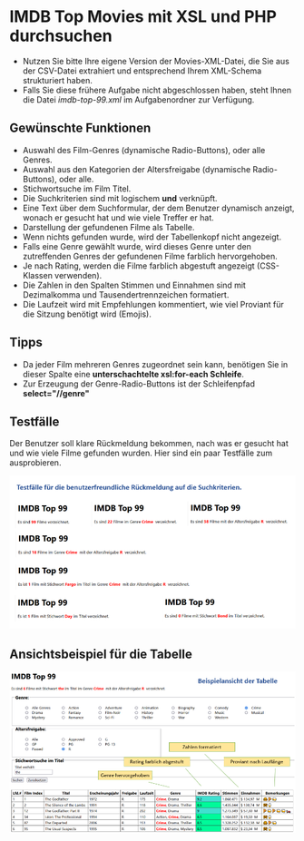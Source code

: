 # IMDB Top Movies mit XSL und PHP durchsuchen

- Nutzen Sie bitte Ihre eigene Version der Movies-XML-Datei, die Sie aus der CSV-Datei extrahiert und entsprechend Ihrem XML-Schema strukturiert haben.
- Falls Sie diese frühere Aufgabe nicht abgeschlossen haben, steht Ihnen die Datei *imdb-top-99.xml* im Aufgabenordner zur Verfügung.

## Gewünschte Funktionen

- Auswahl des Film-Genres (dynamische Radio-Buttons), oder alle Genres.
- Auswahl aus den Kategorien der Altersfreigabe (dynamische Radio-Buttons), oder alle.
- Stichwortsuche im Film Titel.
- Die Suchkriterien sind mit logischem **und** verknüpft.
- Eine Text über dem Suchformular, der dem Benutzer dynamisch anzeigt, wonach er gesucht hat und wie viele Treffer er hat.
- Darstellung der gefundenen Filme als Tabelle.
- Wenn nichts gefunden wurde, wird der Tabellenkopf nicht angezeigt.
- Falls eine Genre gewählt wurde, wird dieses Genre unter den zutreffenden Genres der gefundenen Filme farblich hervorgehoben.
- Je nach Rating, werden die Filme farblich abgestuft angezeigt (CSS-Klassen verwenden).
- Die Zahlen in den Spalten Stimmen und Einnahmen sind mit Dezimalkomma und Tausendertrennzeichen formatiert.
- Die Laufzeit wird mit Empfehlungen kommentiert, wie viel Proviant für die Sitzung benötigt wird (Emojis).

## Tipps

- Da jeder Film mehreren Genres zugeordnet sein kann, benötigen Sie in dieser Spalte eine **unterschachtelte xsl:for-each Schleife**.
- Zur Erzeugung der Genre-Radio-Buttons ist der Schleifenpfad **select="//genre"**

## Testfälle

Der Benutzer soll klare Rückmeldung bekommen, nach was er gesucht hat und wie viele Filme gefunden wurden. Hier sind ein paar Testfälle zum ausprobieren.

![Testfälle](_bilder/Movies-Testfaelle.png)

## Ansichtsbeispiel für die Tabelle

![Ansichtsbeispiel](_bilder/Movies-Ansichtsbeispiel.png)
